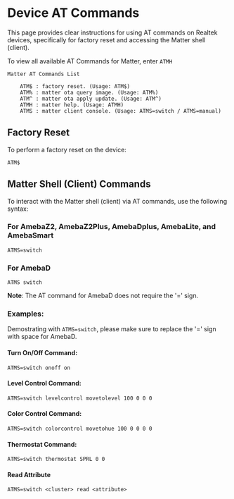 # Device AT Commands

This page provides clear instructions for using AT commands on Realtek devices, specifically for factory reset and accessing the Matter shell (client).

To view all available AT Commands for Matter, enter `ATMH`

    Matter AT Commands List

        ATM$ : factory reset. (Usage: ATM$)
        ATM% : matter ota query image. (Usage: ATM%)
        ATM^ : matter ota apply update. (Usage: ATM^)
        ATMH : matter help. (Usage: ATMH)
        ATMS : matter client console. (Usage: ATMS=switch / ATMS=manual)

## Factory Reset

To perform a factory reset on the device:

    ATM$

## Matter Shell (Client) Commands

To interact with the Matter shell (client) via AT commands, use the following syntax:

### For AmebaZ2, AmebaZ2Plus, AmebaDplus, AmebaLite, and AmebaSmart

    ATMS=switch

### For AmebaD

    ATMS switch

**Note**: The AT command for AmebaD does not require the '=' sign.

### Examples:

Demostrating with `ATMS=switch`, please make sure to replace the '=' sign with space for AmebaD.

#### Turn On/Off Command:

`ATMS=switch onoff on`

#### Level Control Command:

`ATMS=switch levelcontrol movetolevel 100 0 0 0`

#### Color Control Command:

`ATMS=switch colorcontrol movetohue 100 0 0 0 0`

#### Thermostat Command:

`ATMS=switch thermostat SPRL 0 0`

#### Read Attribute

`ATMS=switch <cluster> read <attribute>`


